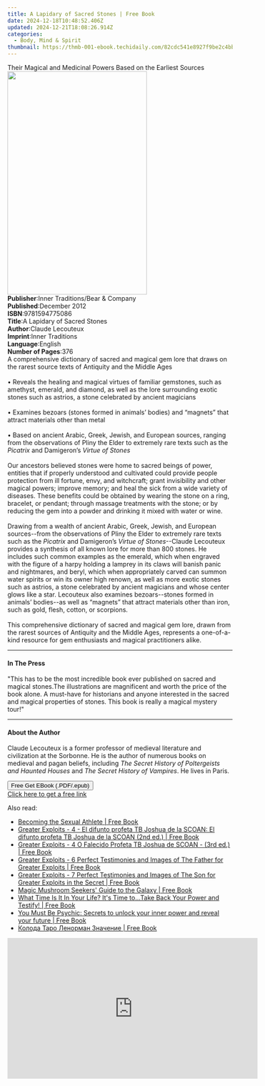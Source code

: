 ```yaml
---
title: A Lapidary of Sacred Stones | Free Book
date: 2024-12-18T10:48:52.406Z
updated: 2024-12-21T18:08:26.914Z
categories:
  - Body, Mind & Spirit
thumbnail: https://thmb-001-ebook.techidaily.com/82cdc541e8927f9be2c4bbb9d5e557332fa39097641c3f219622ddbaf9bc0900.jpg
---
```

<main id="book-container">
  <div class="flex flex-col">
    <div class="book-brief flex-1 py-6 px-4 sm:p-6 md:py-10 md:px-8">
      <!-- brief-->
      <div class="book-brief-main">
        Their Magical and Medicinal Powers Based on the Earliest Sources
      </div>
    </div>
    <div
      class="book-meta-info flex-1 grid gap-4 col-start-1 col-end-3 row-start-1 sm:mb-6 sm:grid-cols-4 lg:gap-6 lg:col-start-2 lg:row-end-6 lg:row-span-6 lg:mb-0"
    >
      <div
        class="book-meta-info-left place-content-center mt-4 p-4 text-sm leading-6 col-start-2 col-span-2 dark:text-slate-400"
      >
        <img
          class="w-full h-500 object-cover rounded-lg sm:h-255 sm:col-span-2 lg:col-span-full"
          src="https://img-001-ebook.techidaily.com/1cbda068b93bf0c62d7a4e2b65dc4ee4137609877754aa3a9836d03172c1e9fa.jpg"
          alt=""
          width="312"
          height="500"
        />
      </div>
      <div
        class="book-meta-info-right mt-2 col-start-1 row-start-2 col-span-3 self-center"
      >
        <!-- meta data  -->
        <div class="flex flex-col px-4 md:px-8">
          <div class="flex-1">
            <strong>Publisher</strong>:<span class="px-2"
              >Inner Traditions/Bear &amp; Company</span
            >
          </div>
          <div class="flex-1">
            <strong>Published</strong>:<span class="px-2">December 2012</span>
          </div>
          <div class="flex-1">
            <strong>ISBN</strong>:<span class="px-2">9781594775086</span>
          </div>
          <div class="flex-1">
            <strong>Title</strong>:<span class="px-2"
              >A Lapidary of Sacred Stones</span
            >
          </div>
          <div class="flex-1">
            <strong>Author</strong>:<span class="px-2">Claude Lecouteux</span>
          </div>
          <div class="flex-1">
            <strong>Imprint</strong>:<span class="px-2">Inner Traditions</span>
          </div>
          <div class="flex-1">
            <strong>Language</strong>:<span class="px-2">English</span>
          </div>
          <div class="flex-1">
            <strong>Number of Pages</strong>:<span class="px-2">376</span>
          </div>
        </div>
      </div>
    </div>
    <div class="book-description flex-1 py-6 px-4 sm:p-6 md:py-10 md:px-8">
      <div class="book-description-main">
        <div accordion-content="" id="description">
          A comprehensive dictionary of sacred and magical gem lore that draws
          on the rarest source texts of Antiquity and the Middle Ages <br />
          <br />• Reveals the healing and magical virtues of familiar gemstones,
          such as amethyst, emerald, and diamond, as well as the lore
          surrounding exotic stones such as astrios, a stone celebrated by
          ancient magicians <br />
          <br />• Examines bezoars (stones formed in animals’ bodies) and
          “magnets” that attract materials other than metal <br />
          <br />• Based on ancient Arabic, Greek, Jewish, and European sources,
          ranging from the observations of Pliny the Elder to extremely rare
          texts such as the <i>Picatrix </i>and Damigeron’s
          <i>Virtue of Stones </i> <br />
          <br />Our ancestors believed stones were home to sacred beings of
          power, entities that if properly understood and cultivated could
          provide people protection from ill fortune, envy, and witchcraft;
          grant invisibility and other magical powers; improve memory; and heal
          the sick from a wide variety of diseases. These benefits could be
          obtained by wearing the stone on a ring, bracelet, or pendant; through
          massage treatments with the stone; or by reducing the gem into a
          powder and drinking it mixed with water or wine. <br />
          <br />Drawing from a wealth of ancient Arabic, Greek, Jewish, and
          European sources--from the observations of Pliny the Elder to
          extremely rare texts such as the <i>Picatrix</i> and Damigeron’s
          <i>Virtue of Stones</i>--Claude Lecouteux provides a synthesis of all
          known lore for more than 800 stones. He includes such common examples
          as the emerald, which when engraved with the figure of a harpy holding
          a lamprey in its claws will banish panic and nightmares, and beryl,
          which when appropriately carved can summon water spirits or win its
          owner high renown, as well as more exotic stones such as astrios, a
          stone celebrated by ancient magicians and whose center glows like a
          star. Lecouteux also examines bezoars--stones formed in animals’
          bodies--as well as “magnets” that attract materials other than iron,
          such as gold, flesh, cotton, or scorpions. <br />
          <br />This comprehensive dictionary of sacred and magical gem lore,
          drawn from the rarest sources of Antiquity and the Middle Ages,
          represents a one-of-a-kind resource for gem enthusiasts and magical
          practitioners alike.
        </div>
        <div class="accordion-fader"></div>
      </div>
    </div>
    <div class="book-excerpts flex-1 py-6 px-4 sm:p-6 md:py-10 md:px-8">
      <!-- excerpts-->
      <div class="book-excerpts-main">
        <hr />
        <h4 class="placeholder placeholder-heading">
          <span>In The Press</span>
        </h4>
        <p>
          "This has to be the most incredible book ever published on sacred and
          magical stones.The illustrations are magnificent and worth the price
          of the book alone. A must-have for historians and anyone interested in
          the sacred and magical properties of stones. This book is really a
          magical mystery tour!"
        </p>
      </div>
    </div>
    <div class="book-about-author flex-1 py-6 px-4 sm:p-6 md:py-10 md:px-8">
      <!-- about author-->
      <div class="book-main-author-main">
        <hr />
        <h4 class="placeholder placeholder-heading">
          <span>About the Author</span>
        </h4>
        <p>
          Claude Lecouteux is a former professor of medieval literature and
          civilization at the Sorbonne. He is the author of numerous books on
          medieval and pagan beliefs, including
          <i>The Secret History of Poltergeists and Haunted Houses</i> and
          <i>The Secret History of Vampires</i>. He lives in Paris.
        </p>
      </div>
    </div>
    <div class="book-free-get flex-1 py-6 px-4 sm:p-6 md:py-10 md:px-8">
      <button
        id="btn-free-get"
        class="bg-blue-500 hover:bg-blue-700 text-white font-bold py-2 px-4 rounded"
      >
        Free Get EBook (.PDF/.epub)
      </button>
      <div id="countdown-display" class="px-2 text-lg mt-2"></div>
      <a
        id="free-link"
        class="hidden bg-blue-500 hover:bg-blue-700 text-white font-bold py-2 px-4 rounded"
        href="https://www.ebooks.com/en-us/book/95782065/a-lapidary-of-sacred-stones/claude-lecouteux/"
        target="_blank"
        >Click here to get a free link</a
      >
    </div>
    <script>
      let countdownTime = 0;
      let countdownInterval = null;
      document
        .getElementById('btn-free-get')
        .addEventListener('click', startCountdown);
      function startCountdown() {
        countdownTime = new Date().getTime() + 60000 * 3;
        countdownInterval = setInterval(updateCountdown, 1000);
        document.getElementById('btn-free-get').disabled = true;
        document
          .getElementById('btn-free-get')
          .classList.add('bg-gray-500', 'cursor-not-allowed');
      }
      function updateCountdown() {
        let currentTime = new Date().getTime();
        let timeLeft = countdownTime - currentTime;
        let secondsLeft = Math.floor(timeLeft / 1000);
        document.getElementById('countdown-display').innerHTML =
          `Remaining time: ${secondsLeft} seconds.`;
        if (secondsLeft <= 0) {
          clearInterval(countdownInterval);
          document.getElementById('btn-free-get').classList.add('hidden');
          document.getElementById('free-link').classList.remove('hidden');
          document.getElementById('countdown-display').innerHTML = '';
        }
      }
    </script>
  </div>
</main>

<ins class="adsbygoogle"
      style="display:block"
      data-ad-client="ca-pub-7571918770474297"
      data-ad-slot="8358498916"
      data-ad-format="auto"
      data-full-width-responsive="true"></ins>
    

<span class="atpl-alsoreadstyle">Also read:</span>
<div><ul>
<li><a href="https://novels-ebooks.techidaily.com/210866784-9780955139956-becoming-the-sexual-athlete/"><u>Becoming the Sexual Athlete | Free Book</u></a></li>
<li><a href="https://novels-ebooks.techidaily.com/210864932-9781088166567-greater-exploits-4-el-difunto-profeta-tb-joshua-de-la-scoan-el-difunto-profeta-tb-joshua-de-la-scoan-2nd-ed/"><u>Greater Exploits - 4 - El difunto profeta TB Joshua de la SCOAN: El difunto profeta TB Joshua de la SCOAN (2nd ed.) | Free Book</u></a></li>
<li><a href="https://novels-ebooks.techidaily.com/210864929-9781088167748-greater-exploits-4-o-falecido-profeta-tb-joshua-de-scoan-3rd-ed/"><u>Greater Exploits - 4 O Falecido Profeta TB Joshua de SCOAN - (3rd ed.) | Free Book</u></a></li>
<li><a href="https://novels-ebooks.techidaily.com/210865175-9781088141311-greater-exploits-6-perfect-testimonies-and-images-of-the-father-for-greater-exploits/"><u>Greater Exploits - 6 Perfect Testimonies and Images of The Father for Greater Exploits | Free Book</u></a></li>
<li><a href="https://novels-ebooks.techidaily.com/210865174-9781088143032-greater-exploits-7-perfect-testimonies-and-images-of-the-son-for-greater-exploits-in-the-secret/"><u>Greater Exploits - 7 Perfect Testimonies and Images of The Son for Greater Exploits in the Secret | Free Book</u></a></li>
<li><a href="https://novels-ebooks.techidaily.com/210866760-9798218226107-magic-mushroom-seekers-guide-to-the-galaxy/"><u>Magic Mushroom Seekers' Guide to the Galaxy | Free Book</u></a></li>
<li><a href="https://novels-ebooks.techidaily.com/210866712-9781640085015-what-time-is-it-in-your-life-its-time-totake-back-your-power-and-testify/"><u>What Time Is It In Your Life? It's Time to...Take Back Your Power and Testify! | Free Book</u></a></li>
<li><a href="https://novels-ebooks.techidaily.com/210866914-9780008606077-you-must-be-psychic-secrets-to-unlock-your-inner-power-and-reveal-your-future/"><u>You Must Be Psychic: Secrets to unlock your inner power and reveal your future | Free Book</u></a></li>
<li><a href="https://novels-ebooks.techidaily.com/210865164-9781960466075-koloda-taro-lenorman-znachenie/"><u>Колода Таро Ленорман Значение | Free Book</u></a></li>
</ul></div>

<!-- affiliate ads begin -->
<iframe width="560" height="315" src="https://www.youtube.com/embed/cC-HtDQVoG0?si=nQcoa7q8q2IL8U0m" title="YouTube video player" frameborder="0" allow="accelerometer; autoplay; clipboard-write; encrypted-media; gyroscope; picture-in-picture; web-share" referrerpolicy="strict-origin-when-cross-origin" allowfullscreen></iframe>
<!-- affiliate ads end -->

